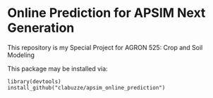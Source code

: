 # Online Prediction for APSIM Next Generation
This repository is my Special Project for AGRON 525: Crop and Soil Modeling

This package may be installed via:

```{r}
library(devtools)
install_github("clabuzze/apsim_online_prediction")
```
